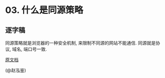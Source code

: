 # 03. 什么是同源策略

## 逐字稿

同源策略就是浏览器的一种安全机制, 来限制不同源的网站不能通信. 同源就是协议, 域名, 端口号一致.

[原文档](https://www.yuque.com/silence1224/zvw0fi/kcado0#5bc09543)

(@赵泓鉴)
